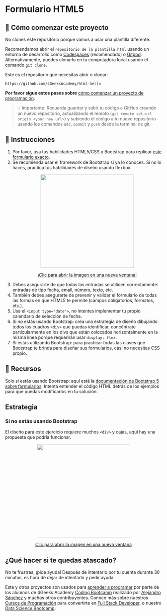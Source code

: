 <!--hide-->
# Formulario HTML5
<!--endhide-->

## 🌱 Cómo comenzar este proyecto

No clones este repositorio porque vamos a usar una plantilla diferente.

Recomendamos abrir el `repositorio de la plantilla html` usando un entorno de desarrollo como [Codespaces](https://4geeks.com/es/lesson/tutorial-de-github-codespaces) (recomendado) o [Gitpod](https://4geeks.com/es/lesson/como-utilizar-gitpod). Alternativamente, puedes clonarlo en tu computadora local usando el comando `git clone`.

Este es el repositorio que necesitas abrir o clonar:

```text
https://github.com/4GeeksAcademy/html-hello
```

**Por favor sigue estos pasos sobre** [cómo comenzar un proyecto de programación](https://4geeks.com/es/lesson/como-comenzar-un-proyecto-de-codificacion).

> 💡 Importante: Recuerda guardar y subir tu código a GitHub creando un nuevo repositorio, actualizando el remoto (`git remote set-url origin <your new url>`) y subiendo el código a tu nuevo repositorio usando los comandos `add`, `commit` y `push` desde la terminal de git.

## 📝 Instrucciones

1. Por favor, usa tus habilidades HTML5/CSS y Bootstrap para replicar [este formulario exacto](https://github.com/breatheco-de/html5-form/blob/master/preview.png?raw=true).
2. Se recomienda usar el framework de Bootstrap si ya lo conoces. Si no lo haces, practica tus habilidades de diseño usando flexbox.<p align="center"><img src="https://github.com/breatheco-de/html5-form/blob/master/preview.png?raw=true" height="300" /></p><p align="center"><a href="https://github.com/breatheco-de/html5-form/blob/master/preview.png?raw=true">¡Clic para abrir la imagen en una nueva ventana!</a></p>
3. Debes asegurarte de que todas las entradas se utilicen correctamente: entradas de tipo fecha, email, número, texto, etc.
4. También debes asegurarte de prevenir y validar el formulario de todas las formas en que HTML5 te permite (campos obligatorios, formatos, etc.).
5. Usa el `<input type="date">`, no intentes implementar tu propio calendario de selección de fecha.
6. Si *no* estás usando Bootstrap: crea una estrategia de diseño dibujando todos los cuadros `<div>` que puedas identificar, concéntrate particularmente en los divs que están colocados horizontalmente en la misma línea porque requerirán usar `display: flex`.
7. Si estás utilizando Bootstrap: para practicar todas las clases que Bootstrap te brinda para diseñar sus formularios, casi no necesitas CSS propio.

## 📒 Recursos
Solo si estás usando Bootstrap: aquí está la [documentación de Bootstrap 5 sobre formularios](https://getbootstrap.com/docs/5.0/forms/overview/). Intenta entender el código HTML detrás de los ejemplos para que puedas modificarlos en tu solución.

## Estrategia

### Si no estás usando Bootstrap

El diseño para este ejercicio requiere muchos `<div>` y cajas, aquí hay una propuesta que podría funcionar.

<p align="center">
 <img src="https://github.com/breatheco-de/exercise-html5-form/blob/master/.learn/form-strateggy.png?raw=true" height="300" />
</p>
<p align="center"><a href="https://github.com/breatheco-de/exercise-html5-form/blob/master/.learn/form-strateggy.png?raw=true">Clic para abrir la imagen en una nueva ventana</a></p>

## ¿Qué hacer si te quedas atascado?

No te frustres, ¡pide ayuda! Después de intentarlo por tu cuenta durante 30 minutos, es hora de dejar de intentarlo y pedir ayuda.

Este y otros proyectos son usados para [aprender a programar](https://4geeksacademy.com/es/aprender-a-programar/aprender-a-programar-desde-cero) por parte de los alumnos de 4Geeks Academy [Coding Bootcamp](https://4geeksacademy.com/us/coding-bootcamp) realizado por [Alejandro Sánchez](https://twitter.com/alesanchezr) y muchos otros contribuyentes. Conoce más sobre nuestros [Cursos de Programación](https://4geeksacademy.com/es/curso-de-programacion-desde-cero?lang=es) para convertirte en [Full Stack Developer](https://4geeksacademy.com/es/coding-bootcamps/desarrollador-full-stack/?lang=es), o nuestro [Data Science Bootcamp](https://4geeksacademy.com/es/coding-bootcamps/curso-datascience-machine-learning).

